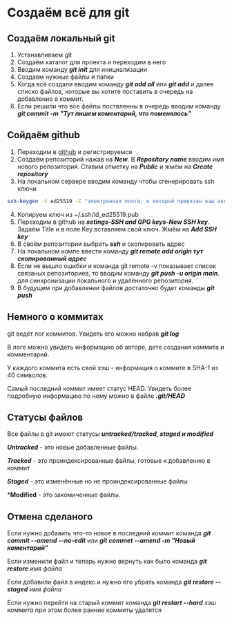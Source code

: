 # Создаём всё для git

## Создаём локальный git

1. Устанавливаем git
2. Создаём каталог для проекта и переходим в него
3. Вводим команду ***git init*** для инициализации
4. Создаем нужные файлы и папки
5. Когда всё создали вводим команду ***git add all*** или ***git add*** и далее списко файлов, которые вы хотите поставить в очередь на добавление в коммит.
6. Если решили что все файлы поствленны в очередь вводим команду ***git commit -m "Тут пишем коментарий, что поменялось"***

## Сойдаём github

1. Переходим в [github](https://github.com) и регистрируемся
2. Создаём репозиторий нажав на ***New***. В ***Repository name*** вводим имя нового репозитория. Ставим отметку на ***Public*** и жмём на ***Create repository*** 
3. На локальном сервере вводим команду  чтобы сгенерировать ssh ключи
 
```bash
ssh-keygen -t ed25519 -C "электронная почта, к которой привязан ваш аккаунт на GitHub"
```
4. Копируем ключ из ~/.ssh/id_ed25519.pub 
5. Переходим в github на ***setings-SSH and GPG keys-New SSH key***. Задаём Title и в поле Key вставляем свой ключ. Жмём на ***Add SSH key***
6. В своём репозитории выбрать ***ssh*** и скопировать адрес
7. На локальном компе ввести команду  ***git remote add origin *тут скопированный адрес****
8. Если не вышло ошибки и команда git remote -v показывает список связаных репозиториев, то вводим команду ***git push -u origin main***. для синхронизации локального и удалённого репозитория.
9. В будущем при добавлении файлов достаточно будет команды ***git push***

## Немного о коммитах

git ведёт лог коммитов. Увидеть его можно набрав ***git log***

В логе можно увидеть информацию об авторе, дете создания коммита и комментарий.

У каждого коммита есть свой хэш - информация о коммите в SHA-1 из 40 символов.

Самый последний коммит имеет статус HEAD. Увидеть более подробную информацию по нему можно в файле ***.git/HEAD***

## Статусы файлов

Все файлы в git имеют статусы ***untracked/tracked, staged и modified***

***Untracked*** - это новые добавленные файлы.

***Tracked*** - это проиндексированные файлы, готовые к добавлению в коммит

***Staged*** - это изменённые но не проиндексированные файлы 

***Modified** - это закомиченные файлы.

## Отмена сделаного

Если нужно добавить что-то новое в последний коммит команда ***git commit --amend --no-edit*** или ***git commet --amend -m "Новый коментарий"***

Если изменили файл и теперь нужно вернуть как было команда ***git restore*** *имя файла*

Если добавили файл в индекс и нужно его убрать команда ***git restore --staged*** *имя файла*

Если нужно перейти на старый коммит команда ***git restart --hard*** *хэш коммита* при этом более ранние коммиты удалятся
